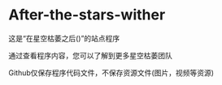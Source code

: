 # After-the-stars-wither
这是“在星空枯萎之后()”的站点程序

通过查看程序内容，您可以了解到更多星空枯萎团队

Github仅保存程序代码文件，不保存资源文件(图片，视频等资源)
